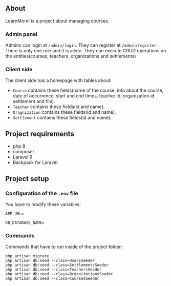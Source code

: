 ## About

LearnMore! is a project about managing courses.

### Admin panel

Admins can login at `/admin/login`.
They can register at `/admin/register`.
There is only one role and it is `admin`. They can execute CRUD operations on the entities(courses, teachers, organizations and settlements)

### Client side

The client side has a homepage with tables about:

- `Course` contains these fields(name of the course, info about the course, date of occurrence, start and end times, teacher id, organization id settlement and file).
- `Teacher` contains these fields(id and name).
- `Oragnization` contains these fields(id and name).
- `Settlement` contains these fields(id and name).

## Project requirements

- php 8 
- composer
- Laravel 9 
- Backpack for Laravel

## Project setup

### Configuration of the `.env` file

You have to modify these variables:

    APP_URL= 

    DB_DATABASE_NAME=

### Commands

Commands that have to run inside of the project folder:

    php artisan migrate
    php artisan db:seed --class=UsersSeeder
    php artisan db:seed --class=SettlementsSeeder
    php artisan db:seed --class=TeachersSeeder
    php artisan db:seed --class=OrganizationsSeeder
    php artisan db:seed --class=CoursesSeeder
